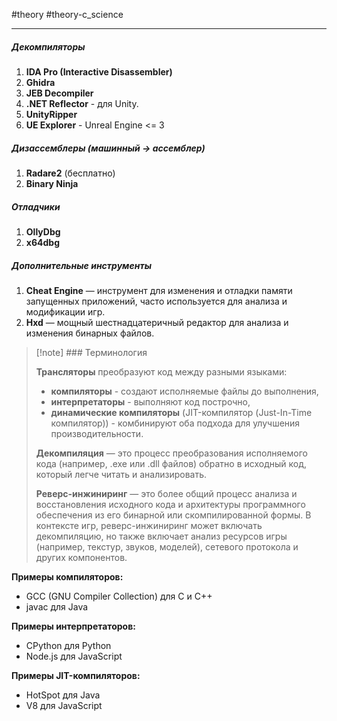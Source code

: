 #theory #theory-c_science
 
---
##### Декомпиляторы
1. **IDA Pro (Interactive Disassembler)**
2. **Ghidra**
3. **JEB Decompiler**
4. **.NET Reflector** - для Unity.
5. **UnityRipper**
6. **UE Explorer** - Unreal Engine <= 3

##### Дизассемблеры (машинный -> ассемблер)
1. **Radare2** (бесплатно)
2. **Binary Ninja** 

##### Отладчики
1. **OllyDbg** 
2. **x64dbg** 

##### Дополнительные инструменты
1. **Cheat Engine** — инструмент для изменения и отладки памяти запущенных приложений, часто используется для анализа и модификации игр.
2. **Hxd** — мощный шестнадцатеричный редактор для анализа и изменения бинарных файлов.


> [!note] ### Терминология
>  
> **Трансляторы** преобразуют код между разными языками: 
> - **компиляторы** - создают исполняемые файлы до выполнения, 
> - **интерпретаторы** - выполняют код построчно, 
> - **динамические компиляторы** (JIT-компилятор (Just-In-Time компилятор)) - комбинируют оба подхода для улучшения производительности.
> 
> **Декомпиляция** — это процесс преобразования исполняемого кода (например, .exe или .dll файлов) обратно в исходный код, который легче читать и анализировать. 
> 
> **Реверс-инжиниринг** — это более общий процесс анализа и восстановления исходного кода и архитектуры программного обеспечения из его бинарной или скомпилированной формы. В контексте игр, реверс-инжиниринг может включать декомпиляцию, но также включает анализ ресурсов игры (например, текстур, звуков, моделей), сетевого протокола и других компонентов.

**Примеры компиляторов:**
- GCC (GNU Compiler Collection) для C и C++
- javac для Java

**Примеры интерпретаторов:**
- CPython для Python
- Node.js для JavaScript

**Примеры JIT-компиляторов:**
- HotSpot для Java
- V8 для JavaScript